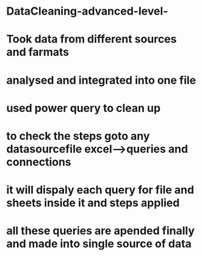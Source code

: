 # DataCleaning-advanced-level-
# Took data from different sources and farmats 
# analysed and integrated into one file
# used power query to clean up
# to check the steps goto any datasourcefile excel-->queries and connections
# it will dispaly each query for file and sheets inside it and steps applied
# all these queries are apended finally and made into single source of data

